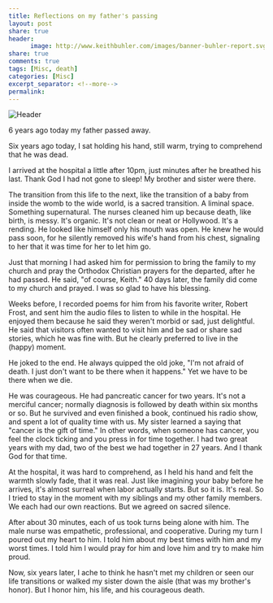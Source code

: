 ```yaml
--- 
title: Reflections on my father's passing
layout: post
share: true
header:
      image: http://www.keithbuhler.com/images/banner-buhler-report.svg
share: true
comments: true
tags: [Misc, death]
categories: [Misc]
excerpt_separator: <!--more-->
permalink: 
---
```


![Header](/images/2011-dad.jpeg)

6 years ago today my father passed away. 

Six years ago today, I sat holding his hand, still warm, trying to comprehend that he was dead. 

I arrived at the hospital a little after 10pm, just minutes after he breathed his last. Thank God I had not gone to sleep! My brother and sister were there. 

The transition from this life to the next, like the transition of a baby from inside the womb to the wide world, is a sacred transition. A liminal space. Something supernatural. The nurses cleaned him up because death, like birth, is messy. It's organic. It's not clean or neat or Hollywood. It's a rending. He looked like himself only his mouth was open. He knew he would pass soon, for he silently removed his wife's hand from his chest, signaling to her that it was time for her to let him go. 

Just that morning I had asked him for permission to bring the family to my church and pray the Orthodox Christian prayers for the departed, after he had passed. He said, "of course, Keith." 40 days later, the family did come to my church and prayed. I was so glad to have his blessing. 

Weeks before, I recorded poems for him from his favorite writer, Robert Frost, and sent him the audio files to listen to while in the hospital. He enjoyed them because he said they weren't morbid or sad, just delightful. He said that visitors often wanted to visit him and be sad or share sad stories, which he was fine with. But he clearly preferred to live in the (happy) moment. 

He joked to the end. He always quipped the old joke, "I'm not afraid of death. I just don't want to be there when it happens." Yet we have to be there when we die. 

He was courageous. He had pancreatic cancer for two years. It's not a merciful cancer; normally diagnosis is followed by death within six months or so. But he survived and even finished a book, continued his radio show, and spent a lot of quality time with us. My sister learned a saying that "cancer is the gift of time." In other words, when someone has cancer, you feel the clock ticking and you press in for time together. I had two great years with my dad, two of the best we had together in 27 years. And I thank God for that time. 

At the hospital, it was hard to comprehend, as I held his hand and felt the warmth slowly fade, that it was real. Just like imagining your baby before he arrives, it's almost surreal when labor actually starts. But so it is. It's real. So I tried to stay in the moment with my siblings and my other family members. We each had our own reactions. But we agreed on sacred silence. 

After about 30 minutes, each of us took turns being alone with him. The male nurse was empathetic, professional, and cooperative. During my turn I poured out my heart to him. I told him about my best times with him and my worst times. I told him I would pray for him and love him and try to make him proud. 

Now, six years later, I ache to think he hasn't met my children or seen our life transitions or walked my sister down the aisle (that was my brother's honor). But I honor him, his life, and his courageous death. 